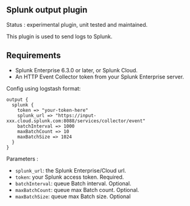 Splunk output plugin
---

Status : experimental plugin, unit tested and maintained.

This plugin is used to send logs to Splunk.

## Requirements 
* Splunk Enterprise 6.3.0 or later, or Splunk Cloud.
* An HTTP Event Collector token from your Splunk Enterprise server.

Config using logstash format:
````
output {
  splunk {
    token => "your-token-here"
    splunk_url => "https://input-xxx.cloud.splunk.com:8088/services/collector/event"
    batchInterval => 1000
    maxBatchCount => 10
    maxBatchSize => 1024
  }
}
````

Parameters :
* ``splunk_url``: the Splunk Enterprise/Cloud url.
* ``token``: your Splunk access token. Required.
* ``batchInterval``: queue Batch interval. Optional.
* ``maxBatchCount``: queue max Batch count. Optional.
* ``maxBatchSize``: queue max Batch size. Optional
